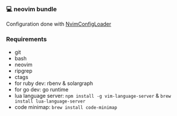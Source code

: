 ### 💻 neovim bundle

Configuration done with [NvimConfigLoader](https://github.com/pechorin/nvim-config-loader)

### Requirements

- git
- bash
- neovim
- ripgrep
- ctags
- for ruby dev: rbenv & solargraph
- for go dev: go runtime
- lua language server: `npm install -g vim-language-server` & `brew install lua-language-server`
- code minimap: `brew install code-minimap`
